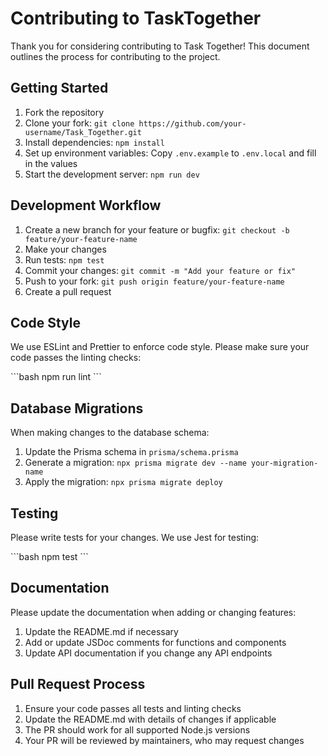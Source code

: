 # Contributing to TaskTogether

Thank you for considering contributing to Task Together! This document outlines the process for contributing to the project.

## Getting Started

1. Fork the repository
2. Clone your fork: `git clone https://github.com/your-username/Task_Together.git`
3. Install dependencies: `npm install`
4. Set up environment variables: Copy `.env.example` to `.env.local` and fill in the values
5. Start the development server: `npm run dev`

## Development Workflow

1. Create a new branch for your feature or bugfix: `git checkout -b feature/your-feature-name`
2. Make your changes
3. Run tests: `npm test`
4. Commit your changes: `git commit -m "Add your feature or fix"`
5. Push to your fork: `git push origin feature/your-feature-name`
6. Create a pull request

## Code Style

We use ESLint and Prettier to enforce code style. Please make sure your code passes the linting checks:

\`\`\`bash
npm run lint
\`\`\`

## Database Migrations

When making changes to the database schema:

1. Update the Prisma schema in `prisma/schema.prisma`
2. Generate a migration: `npx prisma migrate dev --name your-migration-name`
3. Apply the migration: `npx prisma migrate deploy`

## Testing

Please write tests for your changes. We use Jest for testing:

\`\`\`bash
npm test
\`\`\`

## Documentation

Please update the documentation when adding or changing features:

1. Update the README.md if necessary
2. Add or update JSDoc comments for functions and components
3. Update API documentation if you change any API endpoints

## Pull Request Process

1. Ensure your code passes all tests and linting checks
2. Update the README.md with details of changes if applicable
3. The PR should work for all supported Node.js versions
4. Your PR will be reviewed by maintainers, who may request changes

